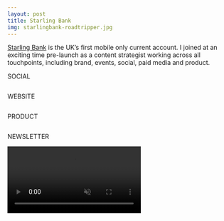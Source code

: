 ```yaml
---
layout: post
title: Starling Bank
img: starlingbank-roadtripper.jpg
---
```


[Starling Bank](https://www.starlingbank.com) is the UK’s first mobile only current account. I joined at an exciting time pre-launch as a content strategist working across all touchpoints, including brand, events, social, paid media and product.

SOCIAL
<div><img src="{{ site.baseurl }}/public/images/starlingbank- Zero-Fees.gif" alt=""></div>

<!-- Row of 4 -->
<div><img src="{{ site.baseurl }}/public/images/Roadtripper.jpg" alt=""></div>
<div><img src="{{ site.baseurl }}/public/images/Adventurer_v1.1.jpg" alt=""></div>
<div><img src="{{ site.baseurl }}/public/images/Backpacker_v1.1.jpg" alt=""></div>
<div><img src="{{ site.baseurl }}/public/images/City-Breaker_v1.1.jpg" alt=""></div>

WEBSITE
<div><img src="{{ site.baseurl }}/public/images/Current Account – Starling Bank.png" alt=""></div>

PRODUCT
<div><img src="{{ site.baseurl }}/public/images/starlingbank-inapp-1.jpg" alt=""></div>

<div><img src="{{ site.baseurl }}/public/images/starlingbank-inapp-2.jpg" alt=""></div>

NEWSLETTER

<div>
  <video src="{{ site.baseurl }}/public/images/starlingbank-newsletter.mp4" autoplay muted controls></video>
</div>
